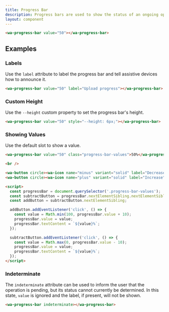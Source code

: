 ```yaml
---
title: Progress Bar
description: Progress bars are used to show the status of an ongoing operation.
layout: component
---
```


```html {.example}
<wa-progress-bar value="50"></wa-progress-bar>
```

## Examples

### Labels

Use the `label` attribute to label the progress bar and tell assistive devices how to announce it.

```html {.example}
<wa-progress-bar value="50" label="Upload progress"></wa-progress-bar>
```

### Custom Height

Use the `--height` custom property to set the progress bar's height.

```html {.example}
<wa-progress-bar value="50" style="--height: 6px;"></wa-progress-bar>
```

### Showing Values

Use the default slot to show a value.

```html {.example}
<wa-progress-bar value="50" class="progress-bar-values">50%</wa-progress-bar>

<br />

<wa-button circle><wa-icon name="minus" variant="solid" label="Decrease"></wa-icon></wa-button>
<wa-button circle><wa-icon name="plus" variant="solid" label="Increase"></wa-icon></wa-button>

<script>
  const progressBar = document.querySelector('.progress-bar-values');
  const subtractButton = progressBar.nextElementSibling.nextElementSibling;
  const addButton = subtractButton.nextElementSibling;

  addButton.addEventListener('click', () => {
    const value = Math.min(100, progressBar.value + 10);
    progressBar.value = value;
    progressBar.textContent = `${value}%`;
  });

  subtractButton.addEventListener('click', () => {
    const value = Math.max(0, progressBar.value - 10);
    progressBar.value = value;
    progressBar.textContent = `${value}%`;
  });
</script>
```

### Indeterminate

The `indeterminate` attribute can be used to inform the user that the operation is pending, but its status cannot currently be determined. In this state, `value` is ignored and the label, if present, will not be shown.

```html {.example}
<wa-progress-bar indeterminate></wa-progress-bar>
```
